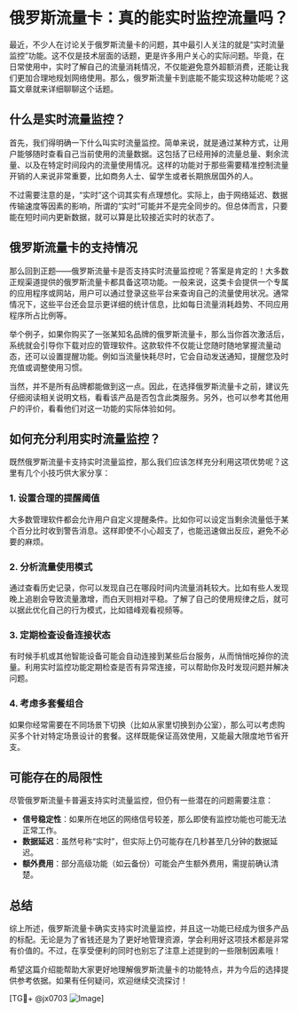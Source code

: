 # 俄罗斯流量卡：真的能实时监控流量吗？

最近，不少人在讨论关于俄罗斯流量卡的问题，其中最引人关注的就是“实时流量监控”功能。这不仅是技术层面的话题，更是许多用户关心的实际问题。毕竟，在日常使用中，实时了解自己的流量消耗情况，不仅能避免意外超额消费，还能让我们更加合理地规划网络使用。那么，俄罗斯流量卡到底能不能实现这种功能呢？这篇文章就来详细聊聊这个话题。

## 什么是实时流量监控？

首先，我们得明确一下什么叫实时流量监控。简单来说，就是通过某种方式，让用户能够随时查看自己当前使用的流量数据。这包括了已经用掉的流量总量、剩余流量、以及在特定时间段内的流量使用情况。这样的功能对于那些需要精准控制流量开销的人来说非常重要，比如商务人士、留学生或者长期旅居国外的人。

不过需要注意的是，“实时”这个词其实有点理想化。实际上，由于网络延迟、数据传输速度等因素的影响，所谓的“实时”可能并不是完全同步的。但总体而言，只要能在短时间内更新数据，就可以算是比较接近实时的状态了。

## 俄罗斯流量卡的支持情况

那么回到正题——俄罗斯流量卡是否支持实时流量监控呢？答案是肯定的！大多数正规渠道提供的俄罗斯流量卡都具备这项功能。一般来说，这类卡会提供一个专属的应用程序或网站，用户可以通过登录这些平台来查询自己的流量使用状况。通常情况下，这些平台还会显示更详细的统计信息，比如每日流量消耗趋势、不同应用程序所占比例等。

举个例子，如果你购买了一张某知名品牌的俄罗斯流量卡，那么当你首次激活后，系统就会引导你下载对应的管理软件。这款软件不仅能让您随时随地掌握流量动态，还可以设置提醒功能。例如当流量快耗尽时，它会自动发送通知，提醒您及时充值或调整使用习惯。

当然，并不是所有品牌都能做到这一点。因此，在选择俄罗斯流量卡之前，建议先仔细阅读相关说明文档，看看该产品是否包含此类服务。另外，也可以参考其他用户的评价，看看他们对这一功能的实际体验如何。

## 如何充分利用实时流量监控？

既然俄罗斯流量卡支持实时流量监控，那么我们应该怎样充分利用这项优势呢？这里有几个小技巧供大家分享：

### 1. 设置合理的提醒阈值
大多数管理软件都会允许用户自定义提醒条件。比如你可以设定当剩余流量低于某个百分比时收到警告消息。这样即使不小心超支了，也能迅速做出反应，避免不必要的麻烦。

### 2. 分析流量使用模式
通过查看历史记录，你可以发现自己在哪段时间内流量消耗较大。比如有些人发现晚上追剧会导致流量激增，而白天则相对平稳。了解了自己的使用规律之后，就可以据此优化自己的行为模式，比如错峰观看视频等。

### 3. 定期检查设备连接状态
有时候手机或其他智能设备可能会自动连接到某些后台服务，从而悄悄吃掉你的流量。利用实时监控功能定期检查是否有异常连接，可以帮助你及时发现问题并解决问题。

### 4. 考虑多套餐组合
如果你经常需要在不同场景下切换（比如从家里切换到办公室），那么可以考虑购买多个针对特定场景设计的套餐。这样既能保证高效使用，又能最大限度地节省开支。

## 可能存在的局限性

尽管俄罗斯流量卡普遍支持实时流量监控，但仍有一些潜在的问题需要注意：

- **信号稳定性**：如果所在地区的网络信号较差，那么即使有监控功能也可能无法正常工作。
- **数据延迟**：虽然号称“实时”，但实际上仍可能存在几秒甚至几分钟的数据延迟。
- **额外费用**：部分高级功能（如云备份）可能会产生额外费用，需提前确认清楚。

## 总结

综上所述，俄罗斯流量卡确实支持实时流量监控，并且这一功能已经成为很多产品的标配。无论是为了省钱还是为了更好地管理资源，学会利用好这项技术都是非常有价值的。不过，在享受便利的同时也别忘了注意上述提到的一些限制因素哦！

希望这篇介绍能帮助大家更好地理解俄罗斯流量卡的功能特点，并为今后的选择提供参考依据。如果有任何疑问，欢迎继续交流探讨！

[TG💪+ @jx0703 ![Image](https://github.com/user-attachments/assets/dbca1d08-cadb-493c-b0ec-ad6f7a83f270)]